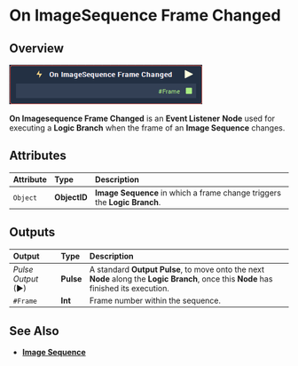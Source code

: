 # On ImageSequence Frame Changed

## Overview

![The On Imagesequence Frame Changed Node.](../../../.gitbook/assets/node-on-imagesequence-frame-changed.png)

**On Imagesequence Frame Changed** is an **Event Listener** **Node** used for executing a **Logic Branch** when the frame of an **Image Sequence** changes.

## Attributes

| Attribute | Type | Description |
| :--- | :--- | :--- |
| `Object` | **ObjectID** | **Image Sequence** in which a frame change triggers the **Logic Branch**. |

## Outputs

| Output | Type | Description |
| :--- | :--- | :--- |
| _Pulse Output_ \(►\) | **Pulse** | A standard **Output Pulse**, to move onto the next **Node** along the **Logic Branch**, once this **Node** has finished its execution. |
| `#Frame` | **Int** | Frame number within the sequence. |

## See Also

* [**Image Sequence**](./)

